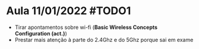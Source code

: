 # Aula 11/01/2022 #TODO1

- Tirar apontamentos sobre wi-fi (**Basic Wireless Concepts Configuration (act.)**)
- Prestar mais atenção à parte do 2.4Ghz e do 5Ghz porque sai em exame
